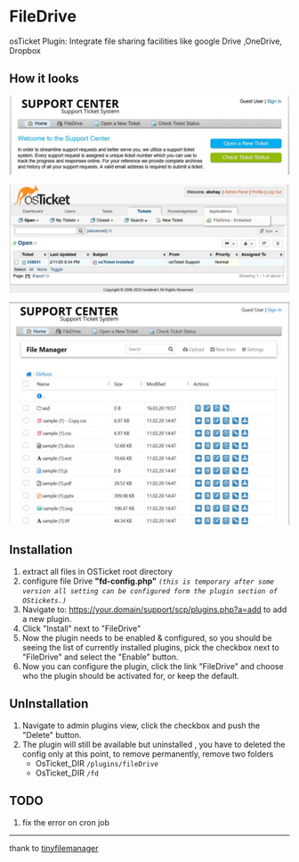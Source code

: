 # FileDrive
osTicket Plugin: Integrate file sharing facilities like google Drive ,OneDrive, Dropbox

## How it looks
![guest](fd/DirRoot/preview_images/guest.jpg)

![menu](fd/DirRoot/preview_images/menu.jpg)

![staff_admin](fd/DirRoot/preview_images/staff_admin.jpg)


## Installation
1. extract all files in OSTicket root directory 
2. configure file Drive **"fd-config.php"** _`(this is temporary after some version all setting can be configured form the plugin section of OStickets.)`_
3. Navigate to: https://your.domain/support/scp/plugins.php?a=add to add a new plugin.
4. Click "Install" next to "FileDrive"
5. Now the plugin needs to be enabled & configured, so you should be seeing the list of currently installed plugins, pick the checkbox next to "FileDrive" and select the "Enable" button.
6. Now you can configure the plugin, click the link "FileDrive" and choose who the plugin should be activated for, or keep the default.

## UnInstallation 
1. Navigate to admin plugins view, click the checkbox and push the "Delete" button.
2. The plugin will still be available but uninstalled , you have to deleted the config only at this point, to remove permanently, remove two folders 
    * OsTicket_DIR  `/plugins/fileDrive`
    * OsTicket_DIR  `/fd`


## TODO
1. fix the error on cron job 
---
thank to [tinyfilemanager](https://github.com/prasathmani/tinyfilemanager) 

